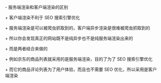 \- 服务端渲染和客户端渲染的区别

  \+ 客户端渲染不利于 SEO 搜索引擎优化

  \+ 服务端渲染是可以被爬虫抓取到的，客户端异步渲染是很难被爬虫抓取到的

  \+ 所以你会发现真正的网站既不是纯异步也不是纯服务端渲染出来的

  \+ 而是两者结合来做的

  \+ 例如京东的商品列表就采用的是服务端渲染，目的了为了 SEO 搜索引擎优化

  \+ 而它的商品评论列表为了用户体验，而且也不需要 SEO 优化，所以采用是客户端渲染